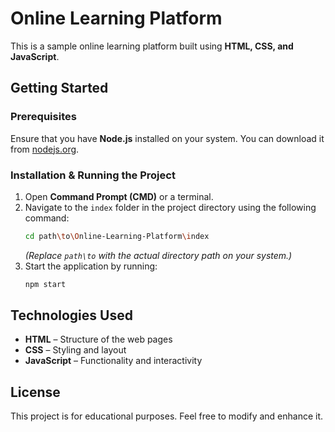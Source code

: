 # **Online Learning Platform**

This is a sample online learning platform built using **HTML, CSS, and JavaScript**.

## **Getting Started**

### **Prerequisites**
Ensure that you have **Node.js** installed on your system. You can download it from [nodejs.org](https://nodejs.org/).

### **Installation & Running the Project**
1. Open **Command Prompt (CMD)** or a terminal.
2. Navigate to the `index` folder in the project directory using the following command:
   ```sh
   cd path\to\Online-Learning-Platform\index
   ```
   *(Replace `path\to` with the actual directory path on your system.)*
3. Start the application by running:
   ```sh
   npm start
   ```

## **Technologies Used**
- **HTML** – Structure of the web pages  
- **CSS** – Styling and layout  
- **JavaScript** – Functionality and interactivity  

## **License**
This project is for educational purposes. Feel free to modify and enhance it.
